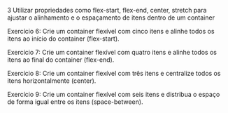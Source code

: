 3 Utilizar propriedades como flex-start, flex-end, center, stretch para ajustar o alinhamento e o espaçamento de itens dentro de um container

Exercício 6: Crie um container flexível com cinco itens e alinhe todos os itens ao início do container (flex-start).

Exercício 7: Crie um container flexível com quatro itens e alinhe todos os itens ao final do container (flex-end).

Exercício 8: Crie um container flexível com três itens e centralize todos os itens horizontalmente (center).

Exercício 9: Crie um container flexível com seis itens e distribua o espaço de forma igual entre os itens (space-between).